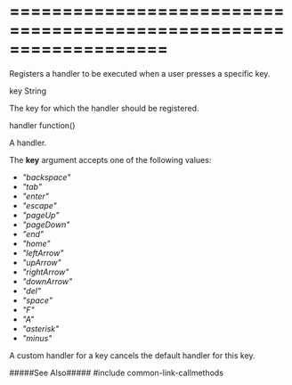 ===================================================================
===================================================================

<!--shortDescription-->
Registers a handler to be executed when a user presses a specific key.
<!--/shortDescription-->

<!--paramName1-->key<!--/paramName1-->
<!--paramType1-->String<!--/paramType1-->
<!--paramDescription1-->
The key for which the handler should be registered.
<!--/paramDescription1-->

<!--paramName2-->handler<!--/paramName2-->
<!--paramType2-->function()<!--/paramType2-->
<!--paramDescription2-->
A handler.
<!--/paramDescription2-->

<!--fullDescription-->
The **key** argument accepts one of the following values:

- *"backspace"*  
- *"tab"*  
- *"enter"*  
- *"escape"*  
- *"pageUp"*  
- *"pageDown"*  
- *"end"*  
- *"home"*  
- *"leftArrow"*  
- *"upArrow"*  
- *"rightArrow"*  
- *"downArrow"*  
- *"del"*  
- *"space"*  
- *"F"*  
- *"A"*  
- *"asterisk"*  
- *"minus"*

A custom handler for a key cancels the default handler for this key.

#####See Also#####
#include common-link-callmethods
<!--/fullDescription-->